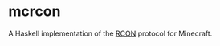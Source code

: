 # mcrcon
A Haskell implementation of the [RCON](https://developer.valvesoftware.com/wiki/Source_RCON_Protocol) protocol for Minecraft.
